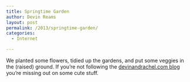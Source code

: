 ```yaml
---
title: Springtime Garden
author: Devin Reams
layout: post
permalink: /2013/springtime-garden/
categories:
  - Internet

---
```

We planted some flowers, tidied up the gardens, and put some veggies in the (raised) ground. If you&#8217;re not following the [devinandrachel.com blog][1] you&#8217;re missing out on some cute stuff.

 [1]: http://devinandrachel.com/